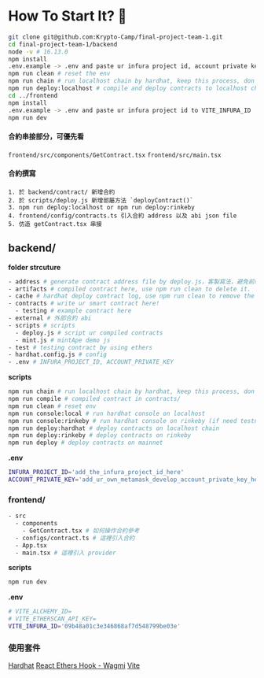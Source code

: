 
# How To Start It? 🚀
```bash
git clone git@github.com:Krypto-Camp/final-project-team-1.git
cd final-project-team-1/backend
node -v # 16.13.0
npm install
.env.example -> .env and paste ur infura project id, account private key
npm run clean # reset the env
npm run chain # run localhost chain by hardhat, keep this process, don't close it
npm run deploy:localhost # compile and deploy contracts to localhost chain
cd ../frontend
npm install
.env.example -> .env and paste ur infura project id to VITE_INFURA_ID
npm run dev
```

#### 合約串接部分，可優先看 
`frontend/src/components/GetContract.tsx`
`frontend/src/main.tsx`

#### 合約撰寫
```
1. 於 backend/contract/ 新增合約
2. 於 scripts/deploy.js 新增部屬方法 `deployContract()`
3. npm run deploy:localhost or npm run deploy:rinkeby
4. frontend/config/contracts.ts 引入合約 address 以及 abi json file
5. 仿造 getContract.tsx 串接
```

## backend/

**folder strcuture**
```bash
- address # generate contract address file by deploy.js，客製寫法，避免前端要在部屬合約後一直更新合約地址
- artifacts # compiled contract here, use npm run clean to delete it.
- cache # hardhat deploy contract log, use npm run clean to remove the content in it and re-deploy ur contract.
- contracts # write ur smart contract here!
  - testing # example contract here
- external # 外部合約 abi
- scripts # scripts
  - deploy.js # script ur compiled contracts
  - mint.js # mintApe demo js
- test # testing contract by using ethers
- hardhat.config.js # config 
- .env # INFURA_PROJECT_ID, ACCOUNT_PRIVATE_KEY
```

**scripts**
```bash
npm run chain # run localhost chain by hardhat, keep this process, don't close it
npm run compile # compiled contract in contracts/
npm run clean # reset env
npm run console:local # run hardhat console on localhost
npm run console:rinkeby # run hardhat console on rinkeby (if need testnet, pls add a .env file)
npm run deploy:hardhat # deploy contracts on localhost chain
npm run deploy:rinkeby # deploy contracts on rinkeby
npm run deploy # deploy contracts on mainnet
```

**.env**
```bash
INFURA_PROJECT_ID='add_the_infura_project_id_here'
ACCOUNT_PRIVATE_KEY='add_ur_own_metamask_develop_account_private_key_here'
```


### frontend/
```bash
- src
  - components
    - GetContract.tsx # 如何操作合約參考
  - configs/contract.ts # 這裡引入合約
  - App.tsx
  - main.tsx # 這裡引入 provider
```

**scripts**
```bash
npm run dev
```

**.env**
```bash
# VITE_ALCHEMY_ID=
# VITE_ETHERSCAN_API_KEY=
VITE_INFURA_ID='09b48a01c3e346868af7d548799be03e'
```


### 使用套件
[Hardhat](https://hardhat.org/getting-started/)
[React Ethers Hook - Wagmi](https://wagmi-xyz.vercel.app/)
[Vite](https://cn.vitejs.dev/guide/#scaffolding-your-first-vite-project)
